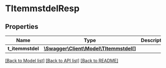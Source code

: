 # TItemmstdelResp

## Properties
Name | Type | Description | Notes
------------ | ------------- | ------------- | -------------
**t_itemmstdel** | [**\Swagger\Client\Model\TItemmstdel[]**](TItemmstdel.md) |  | [optional] 

[[Back to Model list]](../README.md#documentation-for-models) [[Back to API list]](../README.md#documentation-for-api-endpoints) [[Back to README]](../README.md)


